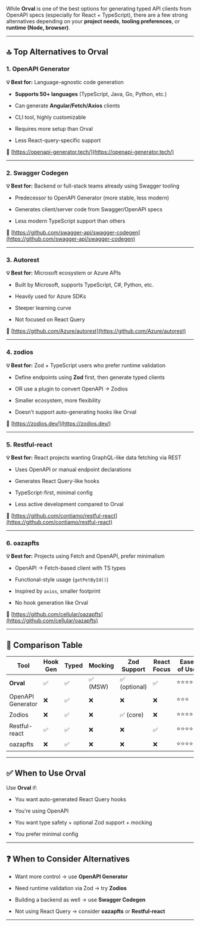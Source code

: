 

While **Orval** is one of the best options for generating typed API clients from OpenAPI specs (especially for React + TypeScript), there are a few strong alternatives depending on your **project needs**, **tooling preferences**, or **runtime (Node, browser)**.

---

## 🔝 Top Alternatives to Orval

### 1. **OpenAPI Generator**

**💡 Best for:** Language-agnostic code generation

- **Supports 50+ languages** (TypeScript, Java, Go, Python, etc.)
    
- Can generate **Angular/Fetch/Axios** clients
    
- CLI tool, highly customizable
    
- Requires more setup than Orval
    
- Less React-query-specific support
    

🔗 [https://openapi-generator.tech/](https://openapi-generator.tech/)

---

### 2. **Swagger Codegen**

**💡 Best for:** Backend or full-stack teams already using Swagger tooling

- Predecessor to OpenAPI Generator (more stable, less modern)
    
- Generates client/server code from Swagger/OpenAPI specs
    
- Less modern TypeScript support than others
    

🔗 [https://github.com/swagger-api/swagger-codegen](https://github.com/swagger-api/swagger-codegen)

---

### 3. **Autorest**

**💡 Best for:** Microsoft ecosystem or Azure APIs

- Built by Microsoft, supports TypeScript, C#, Python, etc.
    
- Heavily used for Azure SDKs
    
- Steeper learning curve
    
- Not focused on React Query
    

🔗 [https://github.com/Azure/autorest](https://github.com/Azure/autorest)

---

### 4. **zodios**

**💡 Best for:** Zod + TypeScript users who prefer runtime validation

- Define endpoints using **Zod** first, then generate typed clients
    
- OR use a plugin to convert OpenAPI → Zodios
    
- Smaller ecosystem, more flexibility
    
- Doesn’t support auto-generating hooks like Orval
    

🔗 [https://zodios.dev/](https://zodios.dev/)

---

### 5. **Restful-react**

**💡 Best for:** React projects wanting GraphQL-like data fetching via REST

- Uses OpenAPI or manual endpoint declarations
    
- Generates React Query-like hooks
    
- TypeScript-first, minimal config
    
- Less active development compared to Orval
    

🔗 [https://github.com/contiamo/restful-react](https://github.com/contiamo/restful-react)

---

### 6. **oazapfts**

**💡 Best for:** Projects using Fetch and OpenAPI, prefer minimalism

- OpenAPI → Fetch-based client with TS types
    
- Functional-style usage (`getPetById()`)
    
- Inspired by `axios`, smaller footprint
    
- No hook generation like Orval
    

🔗 [https://github.com/cellular/oazapfts](https://github.com/cellular/oazapfts)

---

## 🧠 Comparison Table

| Tool              | Hook Gen | Typed | Mocking | Zod Support  | React Focus | Ease of Use |
| ----------------- | -------- | ----- | ------- | ------------ | ----------- | ----------- |
| **Orval**         | ✅        | ✅     | ✅ (MSW) | ✅ (optional) | ✅           | ⭐⭐⭐⭐⭐       |
| OpenAPI Generator | ❌        | ✅     | ❌       | ❌            | ❌           | ⭐⭐⭐         |
| Zodios            | ❌        | ✅     | ❌       | ✅ (core)     | ❌           | ⭐⭐⭐⭐        |
| Restful-react     | ✅        | ✅     | ❌       | ❌            | ✅           | ⭐⭐⭐⭐        |
| oazapfts          | ❌        | ✅     | ❌       | ❌            | ❌           | ⭐⭐⭐⭐        |

---

## ✅ When to Use Orval

Use **Orval** if:

- You want auto-generated React Query hooks
    
- You’re using OpenAPI
    
- You want type safety + optional Zod support + mocking
    
- You prefer minimal config
    

---

## ❓ When to Consider Alternatives

- Want more control → use **OpenAPI Generator**
    
- Need runtime validation via Zod → try **Zodios**
    
- Building a backend as well → use **Swagger Codegen**
    
- Not using React Query → consider **oazapfts** or **Restful-react**
    

---
